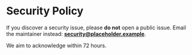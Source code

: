 # Security Policy

If you discover a security issue, please **do not** open a public issue.
Email the maintainer instead: **security@placeholder.example**.

We aim to acknowledge within 72 hours.
